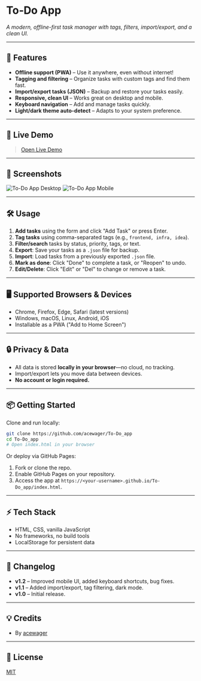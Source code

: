 # To‑Do App

_A modern, offline-first task manager with tags, filters, import/export, and a clean UI._

---

## 🌟 Features

- **Offline support (PWA)** – Use it anywhere, even without internet!
- **Tagging and filtering** – Organize tasks with custom tags and find them fast.
- **Import/export tasks (JSON)** – Backup and restore your tasks easily.
- **Responsive, clean UI** – Works great on desktop and mobile.
- **Keyboard navigation** – Add and manage tasks quickly.
- **Light/dark theme auto-detect** – Adapts to your system preference.

---

## 🚀 Live Demo

> [Open Live Demo](https://acewager.me/projects/todo_app.html)

---

## 📸 Screenshots

<!-- Add your screenshots below. Example: -->
![To-Do App Desktop](screenshots/todo_desktop.png)
![To-Do App Mobile](screenshots/todo_mobile.png)

---

## 🛠️ Usage

1. **Add tasks** using the form and click "Add Task" or press Enter.
2. **Tag tasks** using comma-separated tags (e.g., `frontend, infra, idea`).
3. **Filter/search** tasks by status, priority, tags, or text.
4. **Export**: Save your tasks as a `.json` file for backup.
5. **Import**: Load tasks from a previously exported `.json` file.
6. **Mark as done**: Click "Done" to complete a task, or "Reopen" to undo.
7. **Edit/Delete**: Click "Edit" or "Del" to change or remove a task.

---

## 🖥️ Supported Browsers & Devices

- Chrome, Firefox, Edge, Safari (latest versions)
- Windows, macOS, Linux, Android, iOS
- Installable as a PWA ("Add to Home Screen")

---

## 🔒 Privacy & Data

- All data is stored **locally in your browser**—no cloud, no tracking.
- Import/export lets you move data between devices.
- **No account or login required.**

---

## 📦 Getting Started

Clone and run locally:

```bash
git clone https://github.com/acewager/To-Do_app
cd To-Do_app
# Open index.html in your browser
```

Or deploy via GitHub Pages:

1. Fork or clone the repo.
2. Enable GitHub Pages on your repository.
3. Access the app at `https://<your-username>.github.io/To-Do_app/index.html`.

---

## ⚡ Tech Stack

- HTML, CSS, vanilla JavaScript
- No frameworks, no build tools
- LocalStorage for persistent data

---

## 📝 Changelog

- **v1.2** – Improved mobile UI, added keyboard shortcuts, bug fixes.
- **v1.1** – Added import/export, tag filtering, dark mode.
- **v1.0** – Initial release.

---

## 💡 Credits

- By [acewager](https://github.com/acewager)

---

## 📄 License

[MIT](LICENSE)
